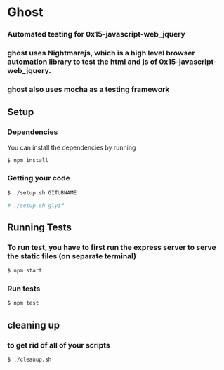 # Ghost

### Automated testing for 0x15-javascript-web_jquery

### ghost uses Nightmarejs, which is a high level browser automation library to test the html and js of 0x15-javascript-web_jquery.
### ghost also uses mocha as a testing framework

## Setup
### Dependencies
You can install the dependencies by running
```bash
$ npm install
```

### Getting your code
```bash
$ ./setup.sh GITUBNAME

# ./setup.sh glyif
```

## Running Tests
### To run test, you have to first run the express server to serve the static files (on separate terminal)
```bash
$ npm start
```

### Run tests
```bash
$ npm test
```

## cleaning up
### to get rid of all of your scripts
```bash
$ ./cleanup.sh
```